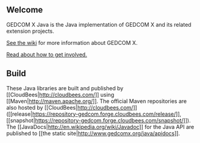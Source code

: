 Welcome
-------

GEDCOM X Java is the Java implementation of GEDCOM X and its related extension projects.

[See the wiki](https://github.com/FamilySearch/gedcomx/wiki) for more information about GEDCOM X.

[Read about how to get involved.](https://github.com/FamilySearch/gedcomx/wiki/Community)

Build
-----

These Java libraries are built and published by [[CloudBees|http://cloudbees.com/]] using
[[Maven|http://maven.apache.org/]]. The official Maven repositories are also hosted by
[[CloudBees|http://cloudbees.com/]] ([[release|https://repository-gedcom.forge.cloudbees.com/release/]],
[[snapshot|https://repository-gedcom.forge.cloudbees.com/snapshot/]]). The
[[JavaDocs|http://en.wikipedia.org/wiki/Javadoc]] for the Java API are published to
[[the static site|http://www.gedcomx.org/java/apidocs]].

